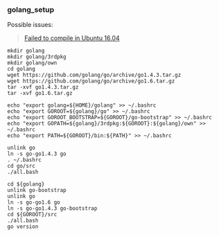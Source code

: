 ### golang_setup
Possible issues:  
> [Failed to compile in Ubuntu 16.04](https://github.com/moovweb/gvm/issues/197)  

```
mkdir golang
mkdir golang/3rdpkg
mkdir golang/own
cd golang
wget https://github.com/golang/go/archive/go1.4.3.tar.gz
wget https://github.com/golang/go/archive/go1.6.tar.gz
tar -xvf go1.4.3.tar.gz
tar -xvf go1.6.tar.gz

echo "export golang=${HOME}/golang" >> ~/.bashrc
echo "export GOROOT=${golang}/go" >> ~/.bashrc
echo "export GOROOT_BOOTSTRAP=${GOROOT}/go-bootstrap" >> ~/.bashrc
echo "export GOPATH=${golang}/3rdpkg:${GOROOT}:${golang}/own" >> ~/.bashrc
echo "export PATH=${GOROOT}/bin:${PATH}" >> ~/.bashrc

unlink go
ln -s go-go1.4.3 go
. ~/.bashrc
cd go/src
./all.bash

cd ${golang}
unlink go-bootstrap
unlink go
ln -s go-go1.6 go
ln -s go-go1.4.3 go-bootstrap
cd ${GOROOT}/src
./all.bash
go version
```
